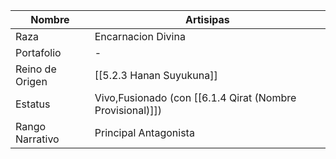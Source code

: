 
| Nombre          | Artisipas                                                 |
| --------------- | --------------------------------------------------------- |
| Raza            | Encarnacion Divina                                        |
| Portafolio      | -                                                         |
| Reino de Origen | [[5.2.3 Hanan Suyukuna]]                                  |
| Estatus         | Vivo,Fusionado (con [[6.1.4 Qirat (Nombre Provisional)]]) |
| Rango Narrativo | Principal Antagonista                                     |